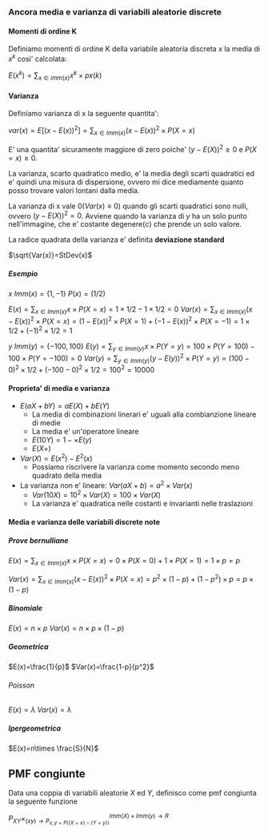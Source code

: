 ### Ancora media e varianza di variabili aleatorie discrete
#### Momenti di ordine K
Definiamo momenti di ordine K della variabile aleatoria discreta $x$ la media di $x^k$ cosi' calcolata:

$E(x^k)=\displaystyle \sum_{x \in imm(x)} x^k\times px(k)$
#### Varianza
Definiamo varianza di x la seguente quantita':

$var(x)=E[(x-E(x))^2]=\displaystyle \sum_{x \in Imm(x)}(x-E(x))^2 \times P(X=x)$

E' una quantita' sicuramente maggiore di zero poiche' $(y-E(X))^2\ge0$ e $P(X=x)\ge0$.

La varianza, scarto quadratico medio, e' la media degli scarti quadratici ed e' quindi una misura di dispersione, ovvero mi dice mediamente quanto posso trovare valori lontani dalla media.

La varianza di x vale 0($Var(x)\equiv 0$) quando gli scarti quadratici sono nulli, ovvero $(y-E(X))^2=0$. Avviene quando la varianza di $y$ ha un solo punto nell'immagine, che e' costante degenere($c$) che prende un solo valore.

La radice quadrata della varianza e' definita **deviazione standard**

$\sqrt{Var(x)}=StDev(x)$

##### Esempio
$x$
$Imm(x)=\{1,-1\}$
$P(x)=(1/2)$

$E(x)=\displaystyle \sum_{x \in Imm(x)}x \times P(X=x)=1 \times 1/2-1 \times1/2=0$
$Var(x)=\displaystyle \sum_{x \in Imm(x)}(x-E(x))^2 \times P(X=x)=(1-E(x))^2\times P(X=1)+(-1-E(x))^2\times P(X=-1)=1\times 1/2 +(-1)^2\times 1/2=1$

$y$
$Imm(y)=\{-100,100\}$
$E(y)=\displaystyle \sum_{y \in Imm(y)}x \times P(Y=y)=100\times P(Y=100)-100\times P(Y=-100)=0$
$Var(y)=\displaystyle \sum_{y \in Imm(y)}(y-E(y))^2 \times P(Y=y)= (100-0)^2\times 1/2+ (-100-0)^2\times 1/2=100^2=10000$

#### Proprieta' di media e varianza
- $E(aX+bY)=aE(X)+bE(Y)$
	- La media di combinazioni linerari e' uguali alla combianzione lineare di medie
	- La media e' un'operatore lineare
	- $E(10Y)=1-\times E(y)$
	- $E(X+)$
- $Var(X)=E(x^2)-E^2(x)$
	- Possiamo riscrivere la varianza come momento secondo meno quadrato della media
- La varianza non e' lineare: $Var(aX+b)=a^2\times Var(x)$
	- $Var(10X)=10^2\times Var(X)=100\times Var(X)$
	- La varianza e' quadratica nelle costanti e invarianti nelle traslazioni

#### Media e varianza delle variabili discrete note
##### Prove bernulliane
$E(x)=\displaystyle \sum_{x\in Imm(x)}x\times P(X=x)=0\times P(X=0)+1\times P(X=1)=1\times p=p$

$Var(x)=\displaystyle \sum_{x \in Imm(x)}(x-E(x))^2 \times P(X=x)=p^2\times(1-p)+(1-p^2)\times p=p\times (1-p)$

##### Binomiale
$E(x)=n\times p$
$Var(x)=n\times p\times(1-p)$
##### Geometrica
$E(x)=\frac{1}{p}$
$Var(x)=\frac{1-p}{p^2}$
###### Poisson
$E(x)=\lambda$
$Var(x)=\lambda$

##### Ipergeometrica
$E(x)=n\times \frac{S}{N}$

## PMF congiunte

Data una coppia di variabili aleatorie $X$ ed $Y$, definisco come pmf congiunta la seguente funzione 

$P_{XY}\times^{Imm(X)\times Imm(y)\to R}_{(xy)\to P_{x,y=P(\{X=x\}\cap\{Y=y\})}}$